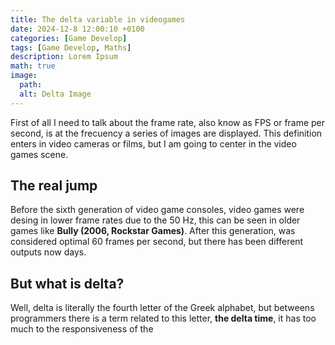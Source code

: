 ```yaml
---
title: The delta variable in videogames
date: 2024-12-8 12:00:10 +0100
categories: [Game Develop]
tags: [Game Develop, Maths]
description: Lorem Ipsum
math: true
image:
  path:
  alt: Delta Image
---
```


First of all I need to talk about the frame rate, also know as FPS or frame per second, is at the frecuency a series of images are displayed. This definition enters in video cameras or films, but I am going to center in the video games scene. 

## The real jump

Before the sixth generation of video game consoles, video games were desing in lower frame rates due to the 50 Hz, this can be seen in older games like **Bully (2006, Rockstar Games)**. After this generation, was considered optimal 60 frames per second, but there has been different outputs now days.

## But what is delta?

Well, delta is literally the fourth letter of the Greek alphabet, but betweens programmers there is a term related to this letter, **the delta time**, it has too much to the responsiveness of the 
